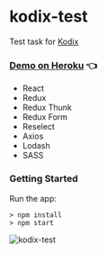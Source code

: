 # kodix-test
 
Test task for [Kodix](https://kodix.ru)

### [Demo on Heroku](https://kodix-test.herokuapp.com) :point_left:

- React
- Redux
- Redux Thunk
- Redux Form
- Reselect
- Axios
- Lodash
- SASS

### Getting Started
Run the app:
```
> npm install
> npm start
```
![kodix-test](https://user-images.githubusercontent.com/34710484/62035570-c9f82780-b1f8-11e9-913d-035f84818904.png)
